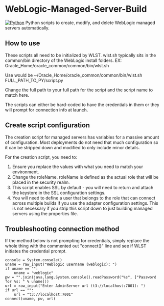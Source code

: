 # WebLogic-Managed-Server-Build
[![Python](https://img.shields.io/badge/Python-3776AB?logo=python&logoColor=fff)](#)
Python scripts to create, modify, and delete WebLogic managed servers automatically.

## How to use
These scripts all need to be initialized by WLST. wlst.sh typically sits in the common/bin directory of the WebLogic install folders.
EX: Oracle_Home/oracle_common/common/bin/wlst.sh

Use would be ~/Oracle_Home/oracle_common/common/bin/wlst.sh FULL_PATH_TO_PY/script.py

Change the full path to your full path for the script and the script name to match here.

The scripts can either be hard-coded to have the credentials in them or they will prompt for connection info at launch.


## Create script configuration
The creation script for managed servers has variables for a massive amount of configuration. Most deployments do not need that much configuration so it can be stripped down and modified to only include minor details.

For the creation script, you need to:
1) Ensure you replace the values with what you need to match your environment.
2) Change the roleName. roleName is defined as the actual role that will be placed in the security realm.
3) This script enables SSL by default - you will need to return and attach the keystore in the SSL configuration settings.
4) You will need to define a user that belongs to the role that can connect across multiple builds if you use the adapter configuration settings. This is not necessary if you strip this script down to just building managed servers using the properties file.


## Troubleshooting connection method
If the method below is not prompting for credentials, simply replace the whole thing with the commented out "connect()" line and see if WLST initiates the credential prompt.<br>
```
console = System.console()
uname = raw_input("Weblogic username (weblogic): ")
if uname == "":
    uname = "weblogic"
pw = "".join(java.lang.System.console().readPassword("%s", ["Password for %s: " % uname]))
url = raw_input("Enter AdminServer url (t3://localhost:7001): ")
if url == "":
    url = "t3://localhost:7001"
connect(uname, pw, url)
```
